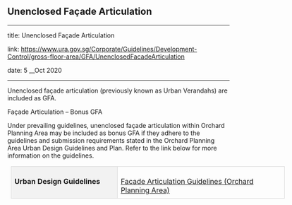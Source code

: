 ## Unenclosed Façade Articulation
---
title: Unenclosed Façade Articulation

link: https://www.ura.gov.sg/Corporate/Guidelines/Development-Control/gross-floor-area/GFA/UnenclosedFacadeArticulation

date: 5 __Oct 2020

---


Unenclosed façade articulation (previously known as Urban Verandahs) are included as GFA.

Façade Articulation – Bonus GFA

Under prevailing guidelines, unenclosed façade articulation within Orchard Planning Area may be included as bonus GFA if they adhere to the guidelines and submission requirements stated in the Orchard Planning Area Urban Design Guidelines and Plan. Refer to the link below for more information on the guidelines.

<table border="1" cellspacing="0" cellpadding="0" width="622" style="width: 466.25pt; margin-left: 5.65pt; border: none;"><tbody><tr style="height: 11.7pt;"><td valign="top" style="background: #f2f2f2; height: 11.7pt; width: 177.2pt; padding: 5.65pt; border: 1pt solid #d9d9d9; text-align: left;"><p style="margin-bottom: 0.0001pt;"><strong><span style="padding: 0in; border: 1pt none windowtext;">Urban Design Guidelines</span></strong></p></td><td valign="top" style="height: 11.7pt; width: 289.05pt; padding: 5.65pt; border-top: 1pt solid #d9d9d9; border-right: 1pt solid #d9d9d9; border-bottom: 1pt solid #d9d9d9; border-left: none; text-align: left;"><p style="margin-bottom: 0.0001pt;"><a href="https://intranet.ura.gov.sg/Corporate/Guidelines/Urban-Design//-/media/Corporate/Guidelines/Development-control/Circulars/2019/Nov/dc19-18/OR/Annex-B.pdf"><span style="color: #c00000;"></span></a><a></a><a href="/-/media/Corporate/Guidelines/Development-control/Circulars/2019/Nov/dc19-18/OR/Annex-B.pdf" target="_blank">Facade Articulation Guidelines (Orchard Planning Area)</a><span style="color: #c00000;"></span></p></td></tr></tbody></table>



